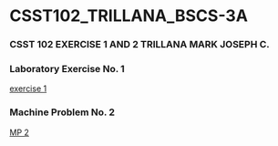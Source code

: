 # CSST102_TRILLANA_BSCS-3A
### CSST 102 EXERCISE 1 AND 2 TRILLANA MARK JOSEPH C.
### Laboratory Exercise No. 1
<a href="3A_TRILLANA_EXER1.ipynb">exercise 1</a>
### Machine Problem No. 2
<a href="3A_TRILLANA_EXER2.ipynb">MP 2</a>
